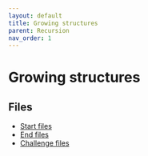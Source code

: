 ```yaml
---
layout: default
title: Growing structures
parent: Recursion
nav_order: 1
---
```


# Growing structures

## Files

- [Start files](test.txt)
- [End files](start.3dm)
- [Challenge files](start.zip)